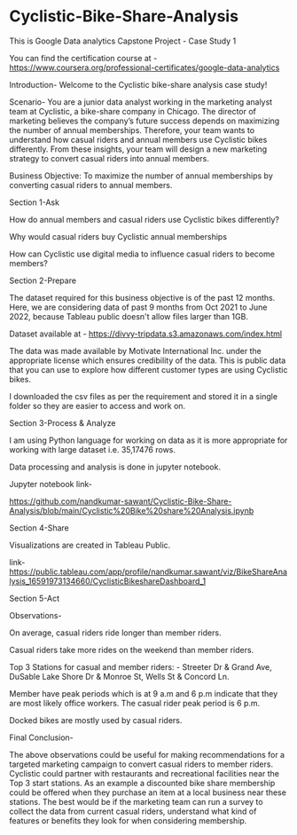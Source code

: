 # Cyclistic-Bike-Share-Analysis
This is Google Data analytics Capstone Project - Case Study 1

You can find the certification course at - https://www.coursera.org/professional-certificates/google-data-analytics

Introduction- Welcome to the Cyclistic bike-share analysis case study!

Scenario- You are a junior data analyst working in the marketing analyst team at Cyclistic, a bike-share company in Chicago. The director of marketing believes the company’s future success depends on maximizing the number of annual memberships. Therefore, your team wants to understand how casual riders and annual members use Cyclistic bikes differently. From these insights, your team will design a new marketing strategy to convert casual riders into annual members.

Business Objective: To maximize the number of annual memberships by converting casual riders to annual members.

Section 1-Ask

How do annual members and casual riders use Cyclistic bikes differently?

Why would casual riders buy Cyclistic annual memberships

How can Cyclistic use digital media to influence casual riders to become members?

Section 2-Prepare

The dataset required for this business objective is of the past 12 months. Here, we are considering data of past 9 months from Oct 2021 to June 2022, because Tableau public doesn't allow files larger than 1GB.

Dataset available at - https://divvy-tripdata.s3.amazonaws.com/index.html

The data was made available by Motivate International Inc. under the appropriate license which ensures credibility of the data. This is public data that you can use to explore how different customer types are using Cyclistic bikes.

I downloaded the csv files as per the requirement and stored it in a single folder so they are easier to access and work on.

Section 3-Process & Analyze

I am using Python language for working on data as it is more appropriate for working with large dataset i.e. 35,17476 rows.

Data processing and analysis is done in jupyter notebook.

Jupyter notebook link-

https://github.com/nandkumar-sawant/Cyclistic-Bike-Share-Analysis/blob/main/Cyclistic%20Bike%20share%20Analysis.ipynb

Section 4-Share

Visualizations are created in Tableau Public. 

link- https://public.tableau.com/app/profile/nandkumar.sawant/viz/BikeShareAnalysis_16591973134660/CyclisticBikeshareDashboard_1

Section 5-Act

Observations-

On average, casual riders ride longer than member riders.

Casual riders take more rides on the weekend than member riders.

Top 3 Stations for casual and member riders: - Streeter Dr & Grand Ave, DuSable Lake Shore Dr & Monroe St, Wells St & Concord Ln.

Member have peak periods which is at 9 a.m and 6 p.m indicate that they are most likely office workers. The casual rider peak period is 6 p.m.

Docked bikes are mostly used by casual riders.

Final Conclusion-

The above observations could be useful for making recommendations for a targeted marketing campaign to convert casual riders to member riders.
Cyclistic could partner with restaurants and recreational facilities near the Top 3 start stations. As an example a discounted bike share membership could be offered when they purchase an item at a local business near these stations.
The best would be if the marketing team can run a survey to collect the data from current casual riders, understand what kind of features or benefits they look for when considering membership.
